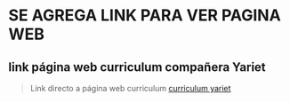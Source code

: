 # SE AGREGA LINK PARA VER PAGINA WEB
## link página web curriculum compañera Yariet

> Link directo a página web curriculum
<a href="https://gonzalogd.github.io/portafolio01/" target="_blank">curriculum yariet</a>